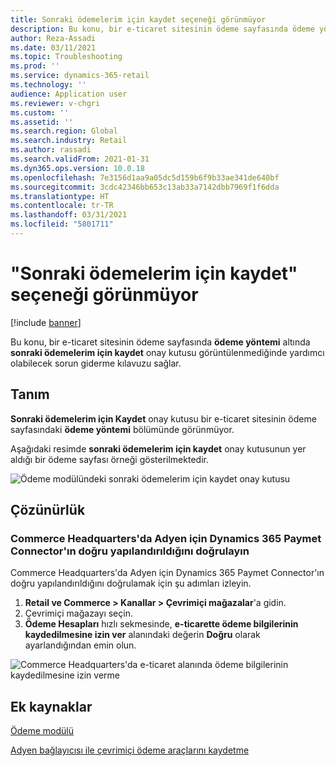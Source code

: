 ```yaml
---
title: Sonraki ödemelerim için kaydet seçeneği görünmüyor
description: Bu konu, bir e-ticaret sitesinin ödeme sayfasında ödeme yöntemi altında sonraki ödemelerim için kaydet onay kutusu görüntülenmediğinde yardımcı olabilecek sorun giderme kılavuzu sağlar.
author: Reza-Assadi
ms.date: 03/11/2021
ms.topic: Troubleshooting
ms.prod: ''
ms.service: dynamics-365-retail
ms.technology: ''
audience: Application user
ms.reviewer: v-chgri
ms.custom: ''
ms.assetid: ''
ms.search.region: Global
ms.search.industry: Retail
ms.author: rassadi
ms.search.validFrom: 2021-01-31
ms.dyn365.ops.version: 10.0.18
ms.openlocfilehash: 7e3156d1aa9a05dc5d159b6f9b33ae341de640bf
ms.sourcegitcommit: 3cdc42346bb653c13ab33a7142dbb7969f1f6dda
ms.translationtype: HT
ms.contentlocale: tr-TR
ms.lasthandoff: 03/31/2021
ms.locfileid: "5801711"
---
```

# <a name="save-for-my-next-payment-option-doesnt-appear"></a>"Sonraki ödemelerim için kaydet" seçeneği görünmüyor

[!include [banner](../../includes/banner.md)]

Bu konu, bir e-ticaret sitesinin ödeme sayfasında **ödeme yöntemi** altında **sonraki ödemelerim için kaydet** onay kutusu görüntülenmediğinde yardımcı olabilecek sorun giderme kılavuzu sağlar.

## <a name="description"></a>Tanım

**Sonraki ödemelerim için Kaydet** onay kutusu bir e-ticaret sitesinin ödeme sayfasındaki **ödeme yöntemi** bölümünde görünmüyor.

Aşağıdaki resimde **sonraki ödemelerim için kaydet** onay kutusunun yer aldığı bir ödeme sayfası örneği gösterilmektedir.

![Ödeme modülündeki sonraki ödemelerim için kaydet onay kutusu](media/payment-module-save-payment.jpg)

## <a name="resolution"></a>Çözünürlük

### <a name="verify-that-the-dynamics-365-payment-connector-for-adyen-is-correctly-configured-in-commerce-headquarters"></a>Commerce Headquarters'da Adyen için Dynamics 365 Paymet Connector'ın doğru yapılandırıldığını doğrulayın

Commerce Headquarters'da Adyen için Dynamics 365 Paymet Connector'ın doğru yapılandırıldığını doğrulamak için şu adımları izleyin.

1. **Retail ve Commerce \> Kanallar \> Çevrimiçi mağazalar**'a gidin.
1. Çevrimiçi mağazayı seçin.
1. **Ödeme Hesapları** hızlı sekmesinde, **e-ticarette ödeme bilgilerinin kaydedilmesine izin ver** alanındaki değerin **Doğru** olarak ayarlandığından emin olun.

![Commerce Headquarters'da e-ticaret alanında ödeme bilgilerinin kaydedilmesine izin verme](media/payment-connector-save-payment.jpg)

## <a name="additional-resources"></a>Ek kaynaklar

[Ödeme modülü](../payment-module.md)

[Adyen bağlayıcısı ile çevrimiçi ödeme araçlarını kaydetme](../dev-itpro/adyen-connector-listPI.md)
